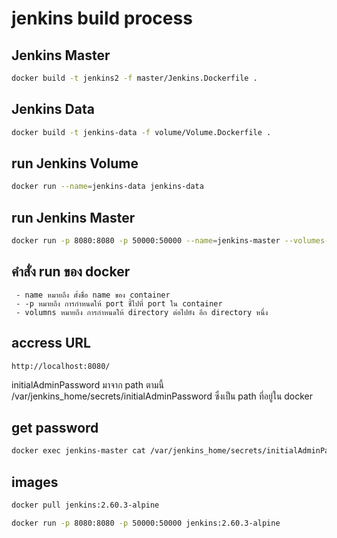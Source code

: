 # jenkins build process

## Jenkins Master

```sh
docker build -t jenkins2 -f master/Jenkins.Dockerfile .
```

## Jenkins Data

```sh
docker build -t jenkins-data -f volume/Volume.Dockerfile .
```

## run Jenkins Volume

```sh
docker run --name=jenkins-data jenkins-data
```

## run Jenkins Master

```sh
docker run -p 8080:8080 -p 50000:50000 --name=jenkins-master --volumes-from=jenkins-data -d jenkins2
```

## คำสั่ง run ของ docker

```
 - name หมายถึง ตั้งชื่อ name ของ container
 - -p หมายถึง การกำหนดให้ port ชี้ไปที่ port ใน container
 - volumns หมายถึง การกำหนดให้ directory ต่อไปยัง อีก directory หนึ่ง
```

## accress URL

```
http://localhost:8080/
```

initialAdminPassword มาจาก path ตามนี้ /var/jenkins_home/secrets/initialAdminPassword ซึ่งเป็น path ที่อยู่ใน docker

## get password

```sh
docker exec jenkins-master cat /var/jenkins_home/secrets/initialAdminPassword
```

## images 

```sh
docker pull jenkins:2.60.3-alpine

docker run -p 8080:8080 -p 50000:50000 jenkins:2.60.3-alpine
```